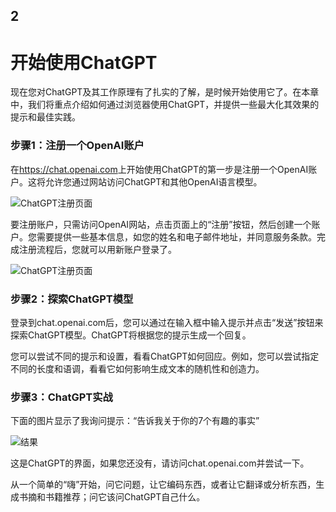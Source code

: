 ## 2

# 开始使用ChatGPT

现在您对ChatGPT及其工作原理有了扎实的了解，是时候开始使用它了。在本章中，我们将重点介绍如何通过浏览器使用ChatGPT，并提供一些最大化其效果的提示和最佳实践。

### 步骤1：注册一个OpenAI账户

在[https://<wbr class="calibre6">chat.<wbr class="calibre6">openai.com](https://chat.openai.com)上开始使用ChatGPT的第一步是注册一个OpenAI账户。这将允许您通过网站访问ChatGPT和其他OpenAI语言模型。

![ChatGPT注册页面](../images/00003.unknown)

要注册账户，只需访问OpenAI网站，点击页面上的“注册”按钮，然后创建一个账户。您需要提供一些基本信息，如您的姓名和电子邮件地址，并同意服务条款。完成注册流程后，您就可以用新账户登录了。

![ChatGPT注册页面](../images/00004.unknown)

### 步骤2：探索ChatGPT模型

登录到chat.openai.com后，您可以通过在输入框中输入提示并点击“发送”按钮来探索ChatGPT模型。ChatGPT将根据您的提示生成一个回复。

您可以尝试不同的提示和设置，看看ChatGPT如何回应。例如，您可以尝试指定不同的长度和语调，看看它如何影响生成文本的随机性和创造力。

### 步骤3：ChatGPT实战

下面的图片显示了我询问提示：“告诉我关于你的7个有趣的事实”

![结果](../images/00005.unknown)

这是ChatGPT的界面，如果您还没有，请访问chat.openai.com并尝试一下。

从一个简单的“嗨”开始，问它问题，让它编码东西，或者让它翻译或分析东西，生成书摘和书籍推荐；问它该问ChatGPT自己什么。
